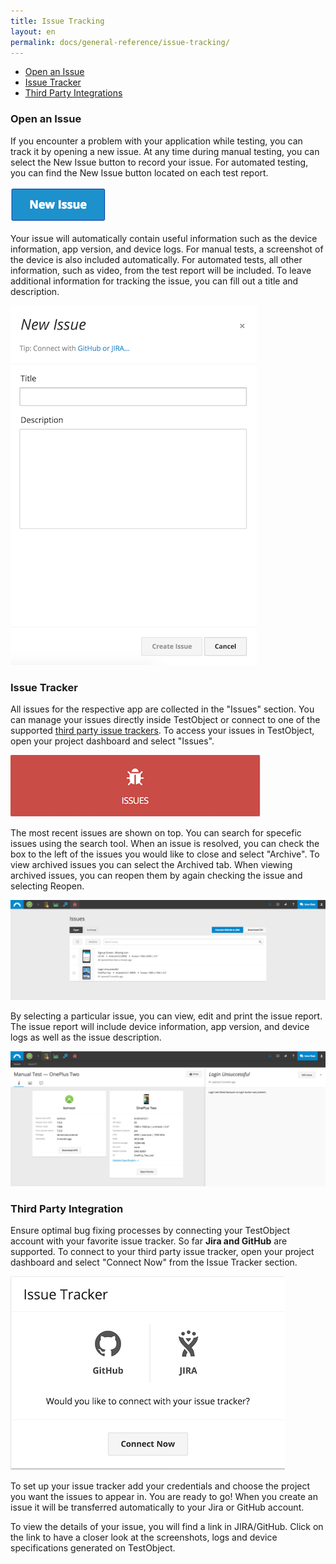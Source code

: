 ```yaml
---
title: Issue Tracking
layout: en
permalink: docs/general-reference/issue-tracking/
---
```


<ul>
	<li><a href="#open-an-issue">Open an Issue</a></li>
	<li><a href="#issue-tracker">Issue Tracker</a></li>
	<li><a href="#third-party-integration">Third Party Integrations</a></li>
</ul>

<h3 id="open-an-issue">Open an Issue</h3>

If you encounter a problem with your application while testing, you can track it by opening a new issue. At any time during manual testing, you can select the New Issue button to record your issue. For automated testing, you can find the New Issue button located on each test report.

<img class="center shadow" src="/img/general-reference/issue-tracking/new-issue-button.png">

Your issue will automatically contain useful information such as the device information, app version, and device logs. For manual tests, a screenshot of the device is also included automatically. For automated tests, all other information, such as video, from the test report will be included. To leave additional information for tracking the issue, you can fill out a title and description.

<img class="center shadow" src="/img/general-reference/issue-tracking/issue-form.png">

<h3 id="issue-tracker">Issue Tracker</h3>

All issues for the respective app are collected in the "Issues" section. You can manage your issues directly inside TestObject or connect to one of the supported <a href="#third-party-integration">third party issue trackers</a>. To access your issues in TestObject, open your project dashboard and select "Issues".

<img class="center shadow" src="/img/general-reference/issue-tracking/issues.png">

The most recent issues are shown on top. You can search for specefic issues using the search tool. When an issue is resolved, you can check the box to the left of the issues you would like to close and select "Archive". To view archived issues you can select the Archived tab. When viewing archived issues, you can reopen them by again checking the issue and selecting Reopen. 

<img class="center shadow" src="/img/general-reference/issue-tracking/issue-dashboard.png">

By selecting a particular issue, you can view, edit and print the issue report. The issue report will include device information, app version, and device logs as well as the issue description.

<img class="center shadow" src="/img/general-reference/issue-tracking/issue-report.png">


<h3 id="third-party-integration">Third Party Integration</h3>

Ensure optimal bug fixing processes by connecting your TestObject account with your favorite issue tracker. So far <strong>Jira and GitHub</strong> are supported. To connect to your third party issue tracker, open your project dashboard and select "Connect Now" from the Issue Tracker section.

<img class="center shadow" src="/img/general-reference/issue-tracking/connect-to-tracker.png">

To set up your issue tracker add your credentials and choose the project you want the issues to appear in. You are ready to go! 
When you create an issue it will be transferred automatically to your Jira or GitHub account. 

To view the details of your issue, you will find a link in JIRA/GitHub. Click on the link to have a closer look at the screenshots, logs and device specifications generated on TestObject.



